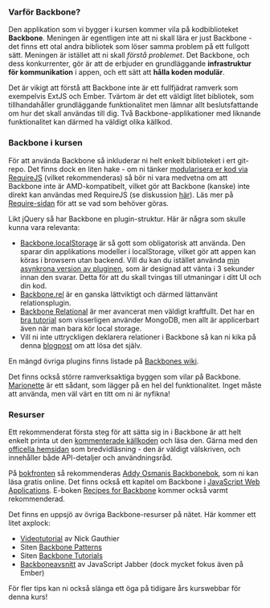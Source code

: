 
### Varför Backbone?

Den applikation som vi bygger i kursen kommer vila på kodbiblioteket **Backbone**. Meningen är egentligen inte att ni skall lära er just Backbone - det finns ett otal andra bibliotek som löser samma problem på ett fullgott sätt. Meningen är istället att ni skall *förstå problemet*. Det Backbone, och dess konkurrenter, gör är att de erbjuder en grundläggande **infrastruktur för kommunikation** i appen, och ett sätt att **hålla koden modulär**.

Det är vikigt att förstå att Backbone inte är ett fullfjädrat ramverk som exempelvis ExtJS och Ember. Tvärtom är det ett väldigt litet bibliotek, som tillhandahåller grundläggande funktionalitet men lämnar allt beslutsfattande om hur det skall användas till dig. Två Backbone-applikationer med liknande funktionalitet kan därmed ha väldigt olika källkod.


### Backbone i kursen

För att använda Backbone så inkluderar ni helt enkelt biblioteket i ert git-repo. Det finns dock en liten hake - om ni tänker [modularisera er kod via RequireJS][15] (vilket rekommenderas) så bör ni vara medvetna om att Backbone inte är AMD-kompatibelt, vilket gör att Backbone (kanske) inte direkt kan användas med RequireJS (se diskussion [här][4]). Läs mer på [Require-sidan][15] för att se vad som behöver göras.

Likt jQuery så har Backbone en plugin-struktur. Här är några som skulle kunna vara relevanta:

*   [Backbone.localStorage][18] är så gott som obligatorisk att använda. Den sparar din applikations modeller i localStorage, vilket gör att appen kan köras i browsern utan backend. Vill du kan du istället använda [min asynkrona version av pluginen][20], som är designad att vänta i 3 sekunder innan den svarar. Detta för att du skall tvingas till utmaningar i ditt UI och din kod.
*   [Backbone.rel][9] är en ganska lättviktigt och därmed lättanvänt relationsplugin.
*   [Backbone Relational][10] är mer avancerat men väldigt kraftfullt. Det har en [bra tutorial][11] som visserligen använder MongoDB, men allt är applicerbart även när man bara kör local storage.
*   Vill ni inte uttryckligen deklarera relationer i Backbone så kan ni kika på denna [blogpost][12] om att lösa det själv.

En mängd övriga plugins finns listade på [Backbones wiki][17].

Det finns också större ramverksaktiga byggen som vilar på Backbone. [Marionette][19] är ett sådant, som lägger på en hel del funktionalitet. Inget måste att använda, men väl värt en titt om ni är nyfikna! 


### Resurser

Ett rekommenderat första steg för att sätta sig in i Backbone är att helt enkelt printa ut den [kommenterade källkoden][13] och läsa den. Gärna med den [officella hemsidan][14] som bredvidläsning - den är väldigt välskriven, och innehåller både API-detaljer och användningsråd.

På [bokfronten](https://coursepress.lnu.se/kurs/ria-utveckling-med-javascript/kurslitteratur/) så rekommenderas [Addy Osmanis Backbonebok](https://github.com/addyosmani/backbone-fundamentals/blob/gh-pages/index.md), som ni kan läsa gratis online. Det finns också ett kapitel om Backbone i [JavaScript Web Applications][2]. E-boken [Recipes for Backbone][3] kommer också varmt rekommenderad.

Det finns en uppsjö av övriga Backbone-resurser på nätet. Här kommer ett litet axplock:

*    [Videotutorial][6] av Nick Gauthier
*    Siten [Backbone Patterns][7]
*    Siten [Backbone Tutorials][8]
*    [Backboneavsnitt][16] av JavaScript Jabber (dock mycket fokus även på Ember)

För fler tips kan ni också slänga ett öga på tidigare års kurswebbar för denna kurs!



 [1]: https://github.com/addyosmani/backbone-fundamentals/blob/gh-pages/index.md "backbone-fundamentals"
 [2]: http://shop.oreilly.com/product/0636920018421.do "JavaScript Web Applications"
 [3]: http://recipeswithbackbone.com/
 [4]: https://github.com/documentcloud/underscore/commit/0d4b1247c45083c695cab4242c084a97aa600221#commitcomment-857644
 [5]: https://coursepress.lnu.se/kurs/ria-utveckling-med-javascript/require/
 [6]: https://www.youtube.com/watch?v=PqtYcHyyWJA
 [7]: http://ricostacruz.com/backbone-patterns/
 [8]: http://backbonetutorials.com/
 [9]: https://github.com/masylum/Backbone.Rel
 [10]: https://github.com/PaulUithol/Backbone-relational
 [11]: http://antoviaque.org/docs/tutorials/backbone-relational-tutorial/
 [12]: http://slashhashbang.com/2011/10/lightweight-relation-modeling-with-backbone/  
 [13]: http://backbonejs.org/docs/backbone.html
 [14]: http://backbonejs.org/
 [15]: https://coursepress.lnu.se/kurs/ria-utveckling-med-javascript/require/
 [16]: http://javascriptjabber.com/004-jsj-backbone-js-with-jeremy-ashkenas/
 [17]: https://github.com/documentcloud/backbone/wiki/Extensions%2C-Plugins%2C-Resources
 [18]: https://github.com/jeromegn/Backbone.localStorage
 [19]: http://marionettejs.com/
 [20]: https://gist.github.com/4450947